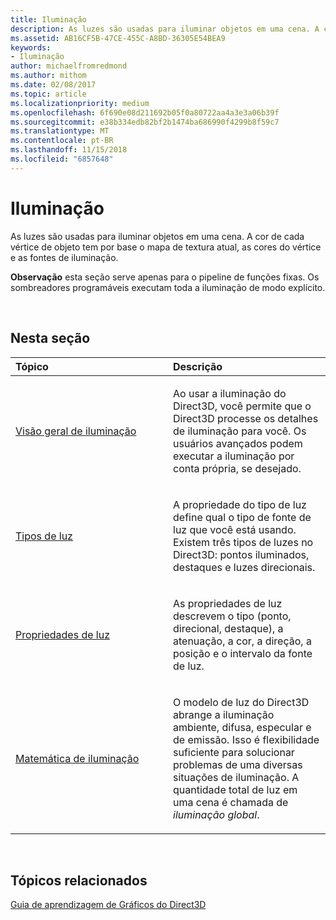 ```yaml
---
title: Iluminação
description: As luzes são usadas para iluminar objetos em uma cena. A cor de cada vértice de objeto tem por base o mapa de textura atual, as cores do vértice e as fontes de iluminação.
ms.assetid: AB16CF5B-47CE-455C-A8BD-36305E54BEA9
keywords:
- Iluminação
author: michaelfromredmond
ms.author: mithom
ms.date: 02/08/2017
ms.topic: article
ms.localizationpriority: medium
ms.openlocfilehash: 6f690e08d211692b05f0a80722aa4a3e3a06b39f
ms.sourcegitcommit: e38b334edb82bf2b1474ba686990f4299b8f59c7
ms.translationtype: MT
ms.contentlocale: pt-BR
ms.lasthandoff: 11/15/2018
ms.locfileid: "6857648"
---
```

# <a name="lighting"></a>Iluminação


As luzes são usadas para iluminar objetos em uma cena. A cor de cada vértice de objeto tem por base o mapa de textura atual, as cores do vértice e as fontes de iluminação.

**Observação**  esta seção serve apenas para o pipeline de funções fixas. Os sombreadores programáveis executam toda a iluminação de modo explícito.

 

## <a name="span-idin-this-sectionspanin-this-section"></a><span id="in-this-section"></span>Nesta seção


<table>
<colgroup>
<col width="50%" />
<col width="50%" />
</colgroup>
<thead>
<tr class="header">
<th align="left">Tópico</th>
<th align="left">Descrição</th>
</tr>
</thead>
<tbody>
<tr class="odd">
<td align="left"><p><a href="lighting-overview.md">Visão geral de iluminação</a></p></td>
<td align="left"><p>Ao usar a iluminação do Direct3D, você permite que o Direct3D processe os detalhes de iluminação para você. Os usuários avançados podem executar a iluminação por conta própria, se desejado.</p></td>
</tr>
<tr class="even">
<td align="left"><p><a href="light-types.md">Tipos de luz</a></p></td>
<td align="left"><p>A propriedade do tipo de luz define qual o tipo de fonte de luz que você está usando. Existem três tipos de luzes no Direct3D: pontos iluminados, destaques e luzes direcionais.</p></td>
</tr>
<tr class="odd">
<td align="left"><p><a href="light-properties.md">Propriedades de luz</a></p></td>
<td align="left"><p>As propriedades de luz descrevem o tipo (ponto, direcional, destaque), a atenuação, a cor, a direção, a posição e o intervalo da fonte de luz.</p></td>
</tr>
<tr class="even">
<td align="left"><p><a href="mathematics-of-lighting.md">Matemática de iluminação</a></p></td>
<td align="left"><p>O modelo de luz do Direct3D abrange a iluminação ambiente, difusa, especular e de emissão. Isso é flexibilidade suficiente para solucionar problemas de uma diversas situações de iluminação. A quantidade total de luz em uma cena é chamada de <em>iluminação global</em>.</p></td>
</tr>
</tbody>
</table>

 

## <a name="span-idrelated-topicsspanrelated-topics"></a><span id="related-topics"></span>Tópicos relacionados


[Guia de aprendizagem de Gráficos do Direct3D](index.md)

 

 




